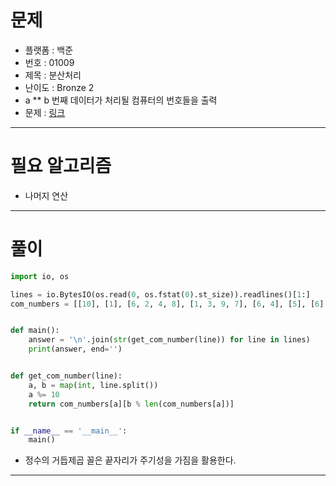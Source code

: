 # 문제
- 플랫폼 : 백준
- 번호 : 01009
- 제목 : 분산처리
- 난이도 : Bronze 2
- a ** b 번째 데이터가 처리될 컴퓨터의 번호들을 출력 
- 문제 : <a href="https://www.acmicpc.net/problem/1009" target="_blank">링크</a>

---

# 필요 알고리즘
- 나머지 연산

---

# 풀이
```python
import io, os

lines = io.BytesIO(os.read(0, os.fstat(0).st_size)).readlines()[1:]
com_numbers = [[10], [1], [6, 2, 4, 8], [1, 3, 9, 7], [6, 4], [5], [6], [1, 7, 9, 3], [6, 8, 4, 2], [1, 9]]


def main():
    answer = '\n'.join(str(get_com_number(line)) for line in lines)
    print(answer, end='')


def get_com_number(line):
    a, b = map(int, line.split())
    a %= 10
    return com_numbers[a][b % len(com_numbers[a])]


if __name__ == '__main__':
    main()
```
- 정수의 거듭제곱 꼴은 끝자리가 주기성을 가짐을 활용한다.


---
